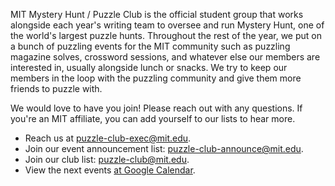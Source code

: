 MIT Mystery Hunt / Puzzle Club is the official student group that works alongside each year's writing team to oversee and run Mystery Hunt, one of the world's largest puzzle hunts. Throughout the rest of the year, we put on a bunch of puzzling events for the MIT community such as puzzling magazine solves, crossword sessions, and whatever else our members are interested in, usually alongside lunch or snacks. We try to keep our members in the loop with the puzzling community and give them more friends to puzzle with.

We would love to have you join! Please reach out with any questions. If you're an MIT affiliate, you can add yourself to our lists to hear more.

- Reach us at [puzzle-club-exec@mit.edu](mailto:puzzle-club-exec@mit.edu).
- Join our event announcement list: [puzzle-club-announce@mit.edu](https://groups.mit.edu/webmoira/list/puzzle-club-announce).
- Join our club list: [puzzle-club@mit.edu](https://groups.mit.edu/webmoira/list/puzzle-club).
- View the next events [at Google Calendar](https://calendar.google.com/calendar/embed?src=24t8tlk4ep757h06p54lcde54g%40group.calendar.google.com&ctz=America%2FNew_York).
